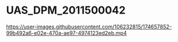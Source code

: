 # UAS_DPM_2011500042

https://user-images.githubusercontent.com/106232815/174657852-99b492a6-e02e-470a-ae97-4974123ed2eb.mp4

